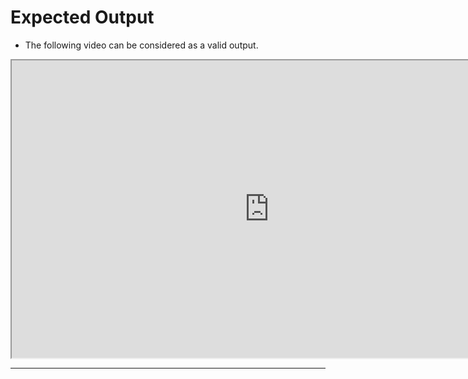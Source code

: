 # Expected Output

- The following video can be considered as a valid output.

<center><iframe width="824" height="476"
src="https://www.youtube.com/embed/eMSUBrvtv6U">
</iframe></center>

---